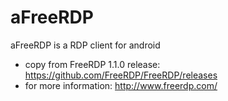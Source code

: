 # aFreeRDP
aFreeRDP is a RDP client for android</br>
* copy from FreeRDP 1.1.0 release: https://github.com/FreeRDP/FreeRDP/releases
* for more information: http://www.freerdp.com/

